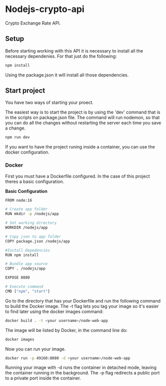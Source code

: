 # Nodejs-crypto-api

Crypto Exchange Rate API.

## Setup

Before starting working with this API it is necessary to install all the necessary dependenies. For that just do the following:

```bash
npm install
```

Using the package.json it will install all those dependencies.

## Start project

You have two ways of starting your proect.

The easiest way is to start the project is by using the 'dev' command that is in the scripts on package.json file. The command will run nodemon, so that you can do all the changes without restarting the server each time you save a change.

```bash
npm run dev
```

If you want to have the project runing inside a container, you can use the docker configuration.

### Docker

First you must have a Dockerfile configured. In the case of this project theres a basic configuration.

**Basic Configuration**

```bash
FROM node:16

# Create app folder
RUN mkdir -p /nodejs/app

# Set working directory
WORKDIR /nodejs/app

# Copy json to app folder
COPY package.json /nodejs/app

#Install Depedencies
RUN npm install

# Bundle app source
COPY . /nodejs/app

EXPOSE 8080

# Execute command
CMD ["npm", "start"]
```

Go to the directory that has your Dockerfile and run the following command to build the Docker image. The -t flag lets you tag your image so it's easier to find later using the docker images command:

```bash
docker build . -t <your username>/node-web-app
```

The image will be listed by Docker, in the command line do:

```bash
docker images
```

Now you can run your image.

```bash
docker run -p 49160:8080 -d <your username>/node-web-app
```

Running your image with -d runs the container in detached mode, leaving the container running in the background. The -p flag redirects a public port to a private port inside the container.
